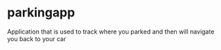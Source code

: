 # parkingapp
Application that is used to track where you parked and then will navigate you back to your car
